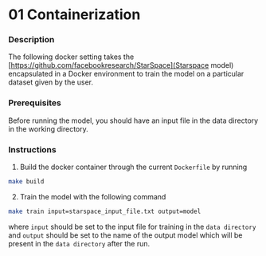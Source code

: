 # 01 Containerization

### Description

The following docker setting takes the [https://github.com/facebookresearch/StarSpace](Starspace model)
encapsulated in a Docker environment to train the model on a particular dataset given by the user.


### Prerequisites

Before running the model, you should have an input file in the data directory in the working directory.
### Instructions

1. Build the docker container through the current `Dockerfile`  by running

```bash
make build
```

2. Train the model with the following command

```bash
make train input=starspace_input_file.txt output=model
```
where `input` should be set to the input file for training in the `data directory` and `output` should be
set to the name of the output model which will be present in the `data directory` after the run.
